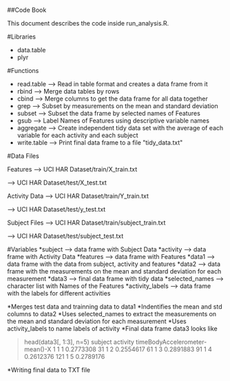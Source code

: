 ##Code Book

This document describes the code inside run_analysis.R.

#Libraries
*  data.table
*  plyr

#Functions
*  read.table --> Read in table format and creates a data frame from it
*  rbind --> Merge data tables by rows
*  cbind --> Merge columns to get the data frame for all data together
*  grep --> Subset by measurements on the mean and standard deviation
*  subset --> Subset the data frame by selected names of Features
*  gsub --> Label Names of Features using descriptive variable names
*  aggregate --> Create independent tidy data set with the average of each variable for each activity and each subject
*  write.table --> Print final data frame to a file "tidy_data.txt"

#Data Files

Features
  --> UCI HAR Dataset/train/X_train.txt

  --> UCI HAR Dataset/test/X_test.txt
         
Activity Data
  --> UCI HAR Dataset/train/Y_train.txt 

  --> UCI HAR Dataset/test/y_test.txt
              
Subject Files
  --> UCI HAR Dataset/train/subject_train.txt 

  --> UCI HAR Dataset/test/subject_test.txt
              

#Variables
*subject --> data frame with Subject Data
*activity --> data frame with Activity Data
*features --> data frame with Features
*data1 --> data frame with the data from subject, activity and features
*data2 --> data frame with the measurements on the mean and standard deviation for each measurement
*data3 --> final data frame with tidy data
*selected_names --> character list with Names of the Features
*activity_labels --> data frame with the labels for different activities

*Merges test data and trainning data to data1
*Indentifies the mean and std columns to data2
*Uses selected_names to extract the measurements on the mean and standard deviation for each measurement
*Uses activity_labels to name labels of activity
*Final data frame data3 looks like

>head(data3[, 1:3], n=5)
>    subject activity timeBodyAccelerometer-mean()-X
>1         1        1                      0.2773308
>31        1        2                      0.2554617
>61        1        3                      0.2891883
>91        1        4                      0.2612376
>121       1        5                      0.2789176

*Writing final data to TXT file
